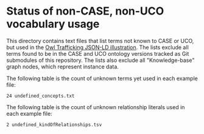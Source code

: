 # Status of non-CASE, non-UCO vocabulary usage

This directory contains text files that list terms not known to CASE or UCO, but used in the [Owl Trafficking JSON-LD illustration](https://caseontology.org/examples/owl_trafficking/).  The lists exclude all terms found to be in the CASE and UCO ontology versions tracked as Git submodules of this repository.  The lists also exclude all "Knowledge-base" graph nodes, which represent instance data.

The following table is the count of unknown terms yet used in each example file:

```
24 undefined_concepts.txt
```

The following table is the count of unknown relationship literals used in each example file:

```
2 undefined_kindOfRelationships.tsv
```
